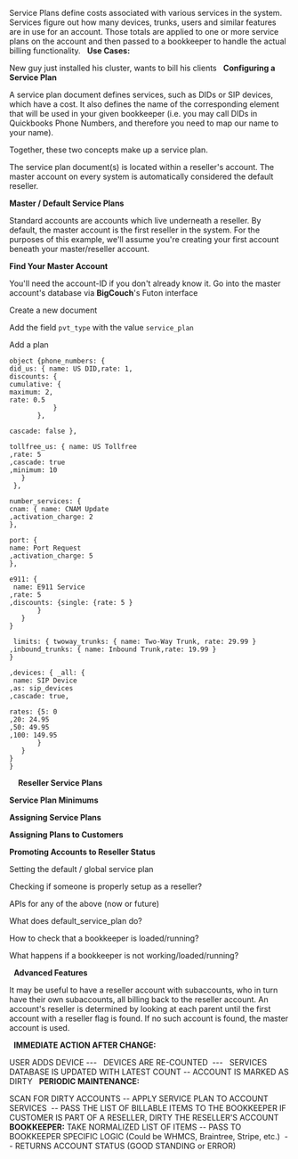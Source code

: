 Service Plans define costs associated with various services in the system. Services figure out how many devices, trunks, users and similar 
features are in use for an account. Those totals are applied to one or more service plans on the account and then passed to a bookkeeper to handle the actual billing functionality.
 
**Use Cases:**

New guy just installed his cluster, wants to bill his clients
 
**Configuring a Service Plan**

A service plan document defines services, such as DIDs or SIP devices, which have a cost. It also defines the name of the corresponding element that will be used in your given bookkeeper (i.e. you may call DIDs in Quickbooks Phone Numbers, and therefore you need to map our name to your name). 

Together, these two concepts make up a service plan.

The service plan document(s) is located within a reseller's account. The master account on every system is automatically considered the default reseller.

**Master / Default Service Plans**

Standard accounts are accounts which live underneath a reseller. By default, the master account is the first reseller in the system. For the purposes of this example, we'll assume you're creating your first account beneath your master/reseller account.


**Find Your Master Account**

You'll need the account-ID if you don't already know it.
Go into the master account's database via **BigCouch**'s Futon interface

Create a new document

Add the field `pvt_type` with the value `service_plan`

Add a plan 

    object {phone_numbers: {     
    did_us: { name: US DID,rate: 1,    
    discounts: {
    cumulative: {                   
    maximum: 2,                  
    rate: 0.5
               }
           },
           
    cascade: false },
       
    tollfree_us: { name: US Tollfree
    ,rate: 5
    ,cascade: true           
    ,minimum: 10
       }
     },
     
    number_services: {       
    cnam: { name: CNAM Update
    ,activation_charge: 2
    },
       
    port: {           
    name: Port Request
    ,activation_charge: 5
    },
       
    e911: {
     name: E911 Service
    ,rate: 5     
    ,discounts: {single: {rate: 5 }
           }
       }
    }
   
     limits: { twoway_trunks: { name: Two-Way Trunk, rate: 29.99 }
    ,inbound_trunks: { name: Inbound Trunk,rate: 19.99 }
    }
    
    ,devices: { _all: {
     name: SIP Device
    ,as: sip_devices
    ,cascade: true,
           
    rates: {5: 0         
    ,20: 24.95        
    ,50: 49.95           
    ,100: 149.95
           }
       }
    }
    }
 
 
**Reseller Service Plans**
 
 
**Service Plan Minimums**
 
 
**Assigning Service Plans**


**Assigning Plans to Customers**
 
 
**Promoting Accounts to Reseller Status**
 
 
 
Setting the default / global service plan

Checking if someone is properly setup as a reseller?

APIs for any of the above (now or future)

What does default_service_plan do?

How to check that a bookkeeper is loaded/running?

What happens if a bookkeeper is not working/loaded/running?

 
**Advanced Features**

It may be useful to have a reseller account with subaccounts, who in turn have their own subaccounts, all billing back to the reseller account. An account's reseller is determined by looking at each parent until the first account with a reseller flag is found. If no such account is found, the master account is used.

 
**IMMEDIATE ACTION AFTER CHANGE:**

 USER ADDS DEVICE ---
  DEVICES ARE RE-COUNTED  ---
  SERVICES DATABASE IS UPDATED WITH LATEST COUNT --
  ACCOUNT IS MARKED AS DIRTY
 
**PERIODIC MAINTENANCE:**

 SCAN FOR DIRTY ACCOUNTS --
 APPLY SERVICE PLAN TO ACCOUNT SERVICES  --
 PASS THE LIST OF BILLABLE ITEMS TO THE 
 BOOKKEEPER
 IF CUSTOMER IS PART OF A RESELLER, DIRTY THE RESELLER'S ACCOUNT
 
**BOOKKEEPER:**
 TAKE NORMALIZED LIST OF ITEMS --
 PASS TO BOOKKEEPER SPECIFIC LOGIC (Could be WHMCS, Braintree, Stripe, etc.)  --
 RETURNS ACCOUNT STATUS (GOOD STANDING or ERROR)
 
 
 
